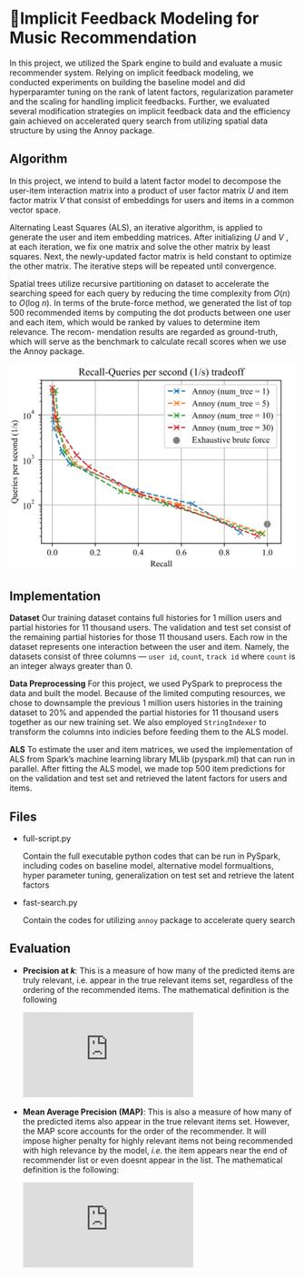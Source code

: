 

# 🎸Implicit Feedback Modeling for Music Recommendation

In this project, we utilized the Spark engine to build and evaluate a music recommender system. Relying on implicit feedback modeling, we conducted experiments on building the baseline model and did hyperparamter tuning on the rank of latent factors, regularization parameter and the scaling for handling implicit feedbacks. Further, we evaluated several modification strategies on implicit feedback data and the efficiency gain achieved on accelerated query search from utilizing spatial data structure by using the Annoy package.



## Algorithm

In this project, we intend to build a latent factor model to decompose the user-item interaction matrix into a product of user factor matrix *U* and item factor matrix *V* that consist of embeddings for users and items in a common vector space.

Alternating Least Squares (ALS), an iterative algorithm, is applied to generate the user and item embedding matrices. After initializing *U* and *V* , at each iteration, we fix one matrix and solve the other matrix by least squares. Next, the newly-updated factor matrix is held constant to optimize the other matrix. The iterative steps will be repeated until convergence.

Spatial trees utilize recursive partitioning on dataset to accelerate the searching speed for each query by reducing the time complexity from *O*(*n*) to *O*(log *n*). In terms of the brute-force method, we generated the list of top 500 recommended items by computing the dot products between one user and each item, which would be ranked by values to determine item relevance. The recom- mendation results are regarded as ground-truth, which will serve as the benchmark to calculate recall scores when we use the Annoy package.



<img src="README.assets/image-20191028234345897.png" alt="image-20191028234345897" style="zoom:50%;" />

## Implementation

**Dataset** Our training dataset contains full histories for 1 million users and partial histories for 11 thousand users. The validation and test set consist of the remaining partial histories for those 11 thousand users. Each row in the dataset represents one interaction between the user and item. Namely, the datasets consist of three columns — `user id`, `count`, `track id` where `count` is an integer always greater than 0.

**Data Preprocessing** For this project, we used PySpark to preprocess the data and built the model. Because of the limited computing resources, we chose to downsample the previous 1 million users histories in the training dataset to 20% and appended the partial histories for 11 thousand users together as our new training set. We also employed `StringIndexer` to transform the columns into indicies before feeding them to the ALS model.


**ALS** To estimate the user and item matrices, we used the implementation of ALS from Spark’s machine learning library MLlib (pyspark.ml) that can run in parallel. After fitting the ALS model, we made top 500 item predictions for on the validation and test set and retrieved the latent factors for users and items.

## Files

- full-script.py

  Contain the full executable python codes that can be run in PySpark, including codes on baseline model, alternative model formualtions, hyper parameter tuning, generalization on test set and retrieve the latent factors

- fast-search.py

  Contain the codes for utilizing ``annoy`` package to accelerate query search


## Evaluation

* **Precision at *k***: This is a measure of how many of the predicted items are truly relevant, i.e. appear in the true relevant items set, regardless of the ordering of the recommended items. The mathematical definition is the following

  ![](https://latex.codecogs.com/gif.latex?p%28k%29%3D%5Cfrac%7B1%7D%7BM%7D%20%5Csum_%7Bi%3D0%7D%5E%7BM-1%7D%20%5Cfrac%7B1%7D%7Bk%7D%20%5Csum_%7Bj%3D0%7D%5E%7B%5Cmin%20%28%7CD%7C%2C%20k%29-1%7D%20%5Coperatorname%7Brel%7D_%7BD_%7Bi%7D%7D%5Cleft%28R_%7Bi%7D%28j%29%5Cright%29%20%5Cquad%20%5Ctext%20%7B%20where%20%7D%20%5Coperatorname%7Brel%7D_%7BD%7D%28r%29%3D%5Cleft%5C%7B%5Cbegin%7Barray%7D%7Bll%7D%7B1%7D%20%26%20%7B%5Ctext%20%7B%20if%20%7D%20r%20%5Cin%20D%7D%20%5C%5C%20%7B0%7D%20%26%20%7B%5Ctext%20%7B%20otherwise%20%7D%7D%5Cend%7Barray%7D%5Cright.)
  
* **Mean Average Precision (MAP)**: This is also a measure of how many of the predicted items also appear in the true relevant items set. However, the MAP score accounts for the order of the recommender. It will impose higher penalty for highly relevant items not being recommended with high relevance by the model, *i.e.* the item appears near the end of recommender list or even doesnt appear in the list. The mathematical definition is the following:

  ![](https://latex.codecogs.com/png.latex?%5Cmathrm%7BMAP%7D%3D%5Cfrac%7B1%7D%7BM%7D%20%5Csum_%7Bi%3D0%7D%5E%7BM-1%7D%20%5Cfrac%7B1%7D%7B%5Cleft%7CD_%7Bi%7D%5Cright%7C%7D%20%5Csum_%7Bj%3D0%7D%5E%7BQ-1%7D%20%5Cfrac%7B%5Cmathrm%7Brel%7D_%7BD_%7Bi%7D%7D%5Cleft%28R_%7Bi%7D%28j%29%5Cright%29%7D%7Bj%2B1%7D)
